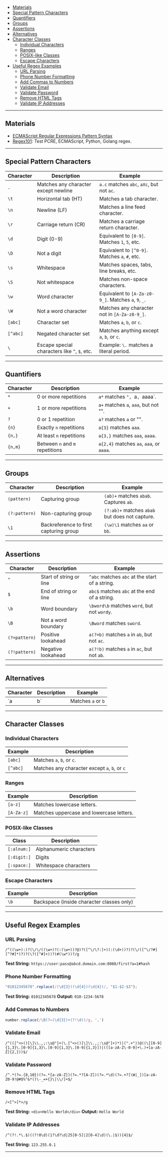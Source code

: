 - [Materials](#materials)
- [Special Pattern Characters](#special-pattern-characters)
- [Quantifiers](#quantifiers)
- [Groups](#groups)
- [Assertions](#assertions)
- [Alternatives](#alternatives)
- [Character Classes](#character-classes)
  - [Individual Characters](#individual-characters)
  - [Ranges](#ranges)
  - [POSIX-like Classes](#posix-like-classes)
  - [Escape Characters](#escape-characters)
- [Useful Regex Examples](#useful-regex-examples)
  - [URL Parsing](#url-parsing)
  - [Phone Number Formatting](#phone-number-formatting)
  - [Add Commas to Numbers](#add-commas-to-numbers)
  - [Validate Email](#validate-email)
  - [Validate Password](#validate-password)
  - [Remove HTML Tags](#remove-html-tags)
  - [Validate IP Addresses](#validate-ip-addresses)

---

## Materials
* [ECMAScript Regular Expressions Pattern Syntax](http://www.cplusplus.com/reference/regex/ECMAScript/)
* [Regex101](https://regex101.com/): Test PCRE, ECMAScript, Python, Golang regex.

---

## Special Pattern Characters

| Character         | Description                                   | Example                                                                 |
| ----------------- | --------------------------------------------- | ----------------------------------------------------------------------- |
| `.`               | Matches any character except newline         | `a.c` matches `abc`, `aXc`, but not `ac`.                              |
| `\t`             | Horizontal tab (HT)                          | Matches a tab character.                                               |
| `\n`             | Newline (LF)                                 | Matches a line feed character.                                         |
| `\r`             | Carriage return (CR)                         | Matches a carriage return character.                                   |
| `\d`             | Digit (0-9)                                  | Equivalent to `[0-9]`. Matches `1`, `5`, etc.                          |
| `\D`             | Not a digit                                  | Equivalent to `[^0-9]`. Matches `a`, `#`, etc.                         |
| `\s`             | Whitespace                                   | Matches spaces, tabs, line breaks, etc.                                |
| `\S`             | Not whitespace                               | Matches non-space characters.                                          |
| `\w`             | Word character                               | Equivalent to `[A-Za-z0-9_]`. Matches `a`, `9`, `_`.                   |
| `\W`             | Not a word character                         | Matches any character not in `[A-Za-z0-9_]`.                           |
| `[abc]`           | Character set                                | Matches `a`, `b`, or `c`.                                              |
| `[^abc]`          | Negated character set                        | Matches anything except `a`, `b`, or `c`.                              |
| `\`<character>   | Escape special characters like `^`, `$`, etc. | Example: `\.` matches a literal period.                               |

---

## Quantifiers

| Character         | Description                                   | Example                                        |
| ----------------- | --------------------------------------------- | ---------------------------------------------- |
| `*`               | 0 or more repetitions                        | `a*` matches `", `a`, `aaaa`.                |
| `+`               | 1 or more repetitions                        | `a+` matches `a`, `aaa`, but not "".         |
| `?`               | 0 or 1 repetition                            | `a?` matches `a` or "".                      |
| `{n}`             | Exactly `n` repetitions                      | `a{3}` matches `aaa`.                         |
| `{n,}`            | At least `n` repetitions                     | `a{3,}` matches `aaa`, `aaaa`.                |
| `{n,m}`           | Between `n` and `m` repetitions              | `a{2,4}` matches `aa`, `aaa`, or `aaaa`.      |

---

## Groups

| Character         | Description                                   | Example                                        |
| ----------------- | --------------------------------------------- | ---------------------------------------------- |
| `(pattern)`       | Capturing group                              | `(ab)+` matches `abab`. Captures `ab`.        |
| `(?:pattern)`     | Non-capturing group                          | `(?:ab)+` matches `abab` but does not capture.|
| `\1`             | Backreference to first capturing group       | `(\w)\1` matches `aa` or `bb`.              |

---

## Assertions

| Character         | Description                                   | Example                                        |
| ----------------- | --------------------------------------------- | ---------------------------------------------- |
| `^`               | Start of string or line                      | `^abc` matches `abc` at the start of a string.|
| `$`               | End of string or line                        | `abc$` matches `abc` at the end of a string.  |
| `\b`             | Word boundary                                | `\bword\b` matches `word`, but not `wordy`. |
| `\B`             | Not a word boundary                          | `\Bword` matches `sword`.                    |
| `(?=pattern)`     | Positive lookahead                           | `a(?=b)` matches `a` in `ab`, but not `ac`.   |
| `(?!pattern)`     | Negative lookahead                           | `a(?!b)` matches `a` in `ac`, but not `ab`.   |

---

## Alternatives

| Character         | Description                                   | Example                                        |
| ----------------- | --------------------------------------------- | ---------------------------------------------- |
| `a|b`             | Matches `a` or `b`                           | `a|b` matches `a` or `b`.                     |

---

## Character Classes

### Individual Characters
| Example         | Description                                    |
| --------------- | --------------------------------------------- |
| `[abc]`         | Matches `a`, `b`, or `c`.                    |
| `[^abc]`        | Matches any character except `a`, `b`, or `c`|

### Ranges
| Example         | Description                                    |
| --------------- | --------------------------------------------- |
| `[a-z]`         | Matches lowercase letters.                    |
| `[A-Za-z]`      | Matches uppercase and lowercase letters.      |

### POSIX-like Classes
| Class           | Description                                   |
| --------------- | --------------------------------------------- |
| `[:alnum:]`     | Alphanumeric characters                      |
| `[:digit:]`     | Digits                                       |
| `[:space:]`     | Whitespace characters                        |

### Escape Characters
| Example         | Description                                   |
| --------------- | --------------------------------------------- |
| `\b`           | Backspace (inside character classes only)     |

---

## Useful Regex Examples

### URL Parsing
```regex
/^((\w+):)?(\/\/((\w+)?(:(\w+))?@)?([^\/\?:]+)(:(\d+))?)?(\/([^\/?#][^?#]*)?)?(\?([^#]+))?(#(\w*))?/g
```
**Test String:**
`https://user:pass@abcd.domain.com:8080/first?a=1#hash`

### Phone Number Formatting
```js
"01012345678".replace(/(\d{3})(\d{4})(\d{4})/, "$1-$2-$3");
```
**Test String:**
`01012345678`
**Output:**
`010-1234-5678`

### Add Commas to Numbers
```js
number.replace(/\B(?=(\d{3})+(?!\d))/g, ',')
```

### Validate Email
```regex
/^(([^<>()[\]\\.,;:\s@"]+(\.[^<>()[\]\\.,;:\s@"]+)*)|(".+"))@((\[[0-9]{1,3}\.[0-9]{1,3}\.[0-9]{1,3}\.[0-9]{1,3}])|(([a-zA-Z\-0-9]+\.)+[a-zA-Z]{2,}))$/
```

### Validate Password
```regex
/^.*(?=.{8,10})(?=.*[a-zA-Z])(?=.*?[A-Z])(?=.*\d)(?=.+?[\W|_])[a-zA-Z0-9!@#$%^&*()\-_=+{}\|\\/]+$/
```

### Remove HTML Tags
```regex
/<[^>]*>/g
```
**Test String:**
`<div>Hello World</div>`
**Output:**
`Hello World`

### Validate IP Addresses
```regex
/^(?!.*\.$)((?!0\d)(1?\d?\d|25[0-5]|2[0-4]\d)(\.|$)){4}$/
```
**Test String:**
`123.255.0.1`

---

